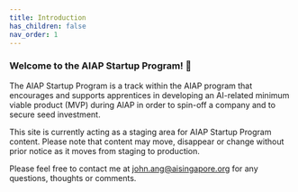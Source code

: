 ```yaml
---
title: Introduction
has_children: false
nav_order: 1
---
```


### Welcome to the AIAP Startup Program! 👋

<!--
**johnangrs/johnangrs** is a ✨ _special_ ✨ repository because its `README.md` (this file) appears on your GitHub profile.

Here are some ideas to get you started:

- 🔭 I’m currently working on ...
- 🌱 I’m currently learning ...
- 👯 I’m looking to collaborate on ...
- 🤔 I’m looking for help with ...
- 💬 Ask me about ...
- 📫 How to reach me: ...
- 😄 Pronouns: ...
- ⚡ Fun fact: ...
-->

The AIAP Startup Program is a track within the AIAP program that encourages and supports apprentices in developing an AI-related minimum viable product (MVP) during AIAP in order to spin-off a company and to secure seed investment.

This site is currently acting as a staging area for AIAP Startup Program content. Please note that content may move, disappear or change without prior notice as it moves from staging to production. 

Please feel free to contact me at john.ang@aisingapore.org for any questions, thoughts or comments.